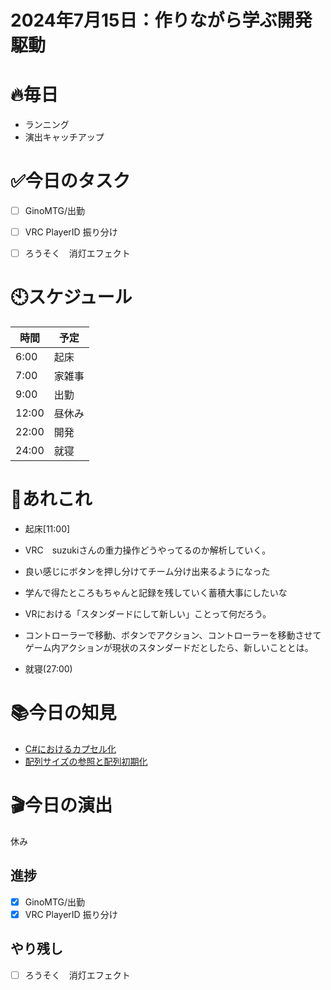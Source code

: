 # 2024年7月15日：作りながら学ぶ開発駆動

# 🔥毎日
- ランニング
- 演出キャッチアップ

# ✅今日のタスク
- [ ] GinoMTG/出勤
- [ ] VRC PlayerID 振り分け
- [ ] ろうそく　消灯エフェクト


# 🕙スケジュール
| 時間 |  予定 |
|----|----|
|6:00|起床|
|7:00|家雑事|
|9:00|出勤|
|12:00|昼休み|
|22:00|開発|
|24:00|就寝|


# 📌あれこれ
- 起床[11:00]

- VRC　suzukiさんの重力操作どうやってるのか解析していく。

- 良い感じにボタンを押し分けてチーム分け出来るようになった

- 学んで得たところもちゃんと記録を残していく蓄積大事にしたいな

- VRにおける「スタンダードにして新しい」ことって何だろう。
- コントローラーで移動、ボタンでアクション、コントローラーを移動させてゲーム内アクションが現状のスタンダードだとしたら、新しいこととは。

- 就寝(27:00)

# 📚今日の知見
- [C#におけるカプセル化](https://github.com/Nats360/Csharp_TIL/blob/main/202407/%E3%82%AB%E3%83%97%E3%82%BB%E3%83%AB%E5%8C%96.md)
- [配列サイズの参照と配列初期化](https://github.com/Nats360/Csharp_TIL/blob/main/202407/%E9%85%8D%E5%88%97%E3%82%B5%E3%82%A4%E3%82%BA%E3%81%AE%E5%8F%82%E7%85%A7%E3%81%A8%E9%85%8D%E5%88%97%E5%88%9D%E6%9C%9F%E5%8C%96.md)
# 🎬今日の演出
休み
## 進捗
- [x] GinoMTG/出勤
- [x] VRC PlayerID 振り分け

## やり残し
- [ ] ろうそく　消灯エフェクト
